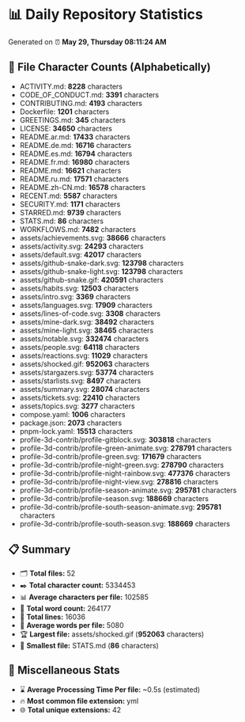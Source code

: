 # 📊 Daily Repository Statistics
Generated on ⏰ **May 29, Thursday 08:11:24 AM**

## 📂 File Character Counts (Alphabetically)
- ACTIVITY.md: **8228** characters
- CODE_OF_CONDUCT.md: **3391** characters
- CONTRIBUTING.md: **4193** characters
- Dockerfile: **1201** characters
- GREETINGS.md: **345** characters
- LICENSE: **34650** characters
- README.ar.md: **17433** characters
- README.de.md: **16716** characters
- README.es.md: **16794** characters
- README.fr.md: **16980** characters
- README.md: **16621** characters
- README.ru.md: **17571** characters
- README.zh-CN.md: **16578** characters
- RECENT.md: **5587** characters
- SECURITY.md: **1171** characters
- STARRED.md: **9739** characters
- STATS.md: **86** characters
- WORKFLOWS.md: **7482** characters
- assets/achievements.svg: **38666** characters
- assets/activity.svg: **24293** characters
- assets/default.svg: **42017** characters
- assets/github-snake-dark.svg: **123798** characters
- assets/github-snake-light.svg: **123798** characters
- assets/github-snake.gif: **420591** characters
- assets/habits.svg: **12503** characters
- assets/intro.svg: **3369** characters
- assets/languages.svg: **17909** characters
- assets/lines-of-code.svg: **3308** characters
- assets/mine-dark.svg: **38492** characters
- assets/mine-light.svg: **38465** characters
- assets/notable.svg: **332474** characters
- assets/people.svg: **64118** characters
- assets/reactions.svg: **11029** characters
- assets/shocked.gif: **952063** characters
- assets/stargazers.svg: **53774** characters
- assets/starlists.svg: **8497** characters
- assets/summary.svg: **28074** characters
- assets/tickets.svg: **22410** characters
- assets/topics.svg: **3277** characters
- compose.yaml: **1006** characters
- package.json: **2073** characters
- pnpm-lock.yaml: **15513** characters
- profile-3d-contrib/profile-gitblock.svg: **303818** characters
- profile-3d-contrib/profile-green-animate.svg: **278791** characters
- profile-3d-contrib/profile-green.svg: **171679** characters
- profile-3d-contrib/profile-night-green.svg: **278790** characters
- profile-3d-contrib/profile-night-rainbow.svg: **477376** characters
- profile-3d-contrib/profile-night-view.svg: **278816** characters
- profile-3d-contrib/profile-season-animate.svg: **295781** characters
- profile-3d-contrib/profile-season.svg: **188669** characters
- profile-3d-contrib/profile-south-season-animate.svg: **295781** characters
- profile-3d-contrib/profile-south-season.svg: **188669** characters

## 📋 Summary
- 🗂️ **Total files:** 52
- ✒️ **Total character count:** 5334453
- 📊 **Average characters per file:** 102585
- 📝 **Total word count:** 264177
- 🧾 **Total lines:** 16036
- 📐 **Average words per file:** 5080
- 🏆 **Largest file:** assets/shocked.gif (**952063** characters)
- 🥉 **Smallest file:** STATS.md (**86** characters)

## 🌟 Miscellaneous Stats
- ⌛ **Average Processing Time Per file:** ~0.5s (estimated)
- 🔥 **Most common file extension:** yml
- 🌐 **Total unique extensions:** 42
